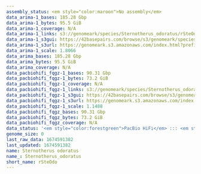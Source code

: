 ```yaml
---
assembly_status: <em style="color:maroon">No assembly</em>
data_arima-1_bases: 185.28 Gbp
data_arima-1_bytes: 95.5 GiB
data_arima-1_coverage: N/A
data_arima-1_links: s3://genomeark/species/Sternotherus_odoratus/rSteOdo1/genomic_data/arima/<br>
data_arima-1_s3gui: https://42basepairs.com/browse/s3/genomeark/species/Sternotherus_odoratus/rSteOdo1/genomic_data/arima/
data_arima-1_s3url: https://genomeark.s3.amazonaws.com/index.html?prefix=species/Sternotherus_odoratus/rSteOdo1/genomic_data/arima/
data_arima-1_scale: 1.8066
data_arima_bases: 185.28 Gbp
data_arima_bytes: 95.5 GiB
data_arima_coverage: N/A
data_pacbiohifi_fqgz-1_bases: 90.31 Gbp
data_pacbiohifi_fqgz-1_bytes: 73.2 GiB
data_pacbiohifi_fqgz-1_coverage: N/A
data_pacbiohifi_fqgz-1_links: s3://genomeark/species/Sternotherus_odoratus/rSteOdo1/genomic_data/pacbio_hifi/<br>
data_pacbiohifi_fqgz-1_s3gui: https://42basepairs.com/browse/s3/genomeark/species/Sternotherus_odoratus/rSteOdo1/genomic_data/pacbio_hifi/
data_pacbiohifi_fqgz-1_s3url: https://genomeark.s3.amazonaws.com/index.html?prefix=species/Sternotherus_odoratus/rSteOdo1/genomic_data/pacbio_hifi/
data_pacbiohifi_fqgz-1_scale: 1.1488
data_pacbiohifi_fqgz_bases: 90.31 Gbp
data_pacbiohifi_fqgz_bytes: 73.2 GiB
data_pacbiohifi_fqgz_coverage: N/A
data_status: '<em style="color:forestgreen">PacBio HiFi</em> ::: <em style="color:forestgreen">Arima</em>'
genome_size: 0
last_raw_data: 1674591382
last_updated: 1674591382
name: Sternotherus odoratus
name_: Sternotherus_odoratus
short_name: rSteOdo
---
```

